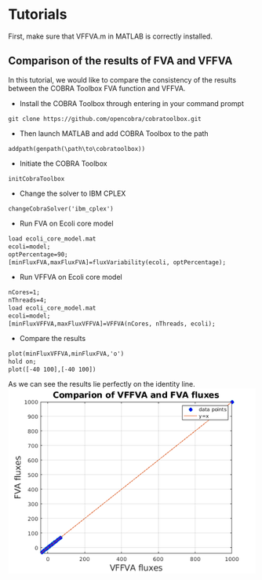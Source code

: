 # Tutorials

First, make sure that VFFVA.m in MATLAB is correctly installed.

## Comparison of the results of FVA and VFFVA

In this tutorial, we would like to compare the consistency of the results between the COBRA Toolbox FVA function
and VFFVA.

+ Install the COBRA Toolbox through entering in your command prompt

```
git clone https://github.com/opencobra/cobratoolbox.git
```

+ Then launch MATLAB and add COBRA Toolbox to the path

```
addpath(genpath(\path\to\cobratoolbox))
```

+ Initiate the COBRA Toolbox

```
initCobraToolbox
```

+ Change the solver to IBM CPLEX

```
changeCobraSolver('ibm_cplex')
```

+ Run FVA on Ecoli core model

```
load ecoli_core_model.mat
ecoli=model;
optPercentage=90;
[minFluxFVA,maxFluxFVA]=fluxVariability(ecoli, optPercentage);
```

+ Run VFFVA on Ecoli core model

```
nCores=1;
nThreads=4;
load ecoli_core_model.mat
ecoli=model;
[minFluxVFFVA,maxFluxVFFVA]=VFFVA(nCores, nThreads, ecoli);
```

+ Compare the results

```
plot(minFluxVFFVA,minFluxFVA,'o')
hold on;
plot([-40 100],[-40 100])
```

As we can see the results lie perfectly on the identity line.
![](VFFVAbenchmark.png)
